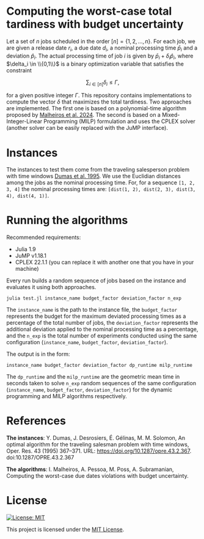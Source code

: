 # Computing the worst-case total tardiness with budget uncertainty

Let a set of $n$ jobs scheduled in the order $[n]=\{1,2,\ldots,n\}$. For each job, we are given a release date $r_i$, a due date $d_i$, a nominal processing time $\bar{p}_i$ and a deviation $\hat{p}_i$. The actual processing time of job $i$ is given by $\bar{p}_i + \delta_i \hat{p}_i$, where $\delta_i \in \\{0,1\\}$ is a binary optimization variable that satisfies the constraint 

$$\sum_{i \in [n]} \delta_i \leq \Gamma,$$

for a given positive integer $\Gamma$. This repository contains implementations to compute the vector $\delta$ that maximizes the total tardiness. Two approaches are implemented. The first one is based on a polynomial-time algorithm proposed by [Malheiros et al. 2024](https://hal.science/hal-04351032/file/main.pdf). The second is based on a Mixed-Integer-Linear Programming (MILP) formulation and uses the CPLEX solver (another solver can be easily replaced with the JuMP interface). 

# Instances

The instances to test them come from the traveling salesperson problem with time windows [Dumas et al. 1995](https://doi.org/10.1287/opre.43.2.367). We use the Euclidian distances among the jobs as the nominal processing time. For, for a sequence `[1, 2, 3, 4]` the nominal processing times are: `[dist(1, 2), dist(2, 3), dist(3, 4), dist(4, 1)]`.

# Running the algorithms

Recommended requirements:

- Julia 1.9
- JuMP v1.18.1
- CPLEX 22.1.1 (you can replace it with another one that you have in your machine)

Every run builds a random sequence of jobs based on the instance and evaluates it using both approaches.

```
julia test.jl instance_name budget_factor deviation_factor n_exp
```

The `instance_name` is the path to the instance file, the `budget_factor` represents the budget for the maximum deviated processing times as a percentage of the total number of jobs, the `deviation_factor` represents the additional deviation applied to the nominal processing time as a percentage, and the `n_exp` is the total number of experiments conducted using the same configuration (`instance_name`, `budget_factor`, `deviation_factor`).

The output is in the form:

```
instance_name budget_factor deviation_factor dp_runtime milp_runtime
```

The `dp_runtime` and the `milp_runtime` are the geometric mean time in seconds taken to solve `n_exp` random sequences of the same configuration (`instance_name`, `budget_factor`, `deviation_factor`) for the dynamic programming and MILP algorithms respectively.

# References

**The instances**: Y. Dumas, J. Desrosiers, É. Gélinas, M. M. Solomon, An optimal algorithm for the traveling salesman problem with time windows, Oper. Res. 43 (1995) 367–371. URL: https://doi.org/10.1287/opre.43.2.367. doi:10.1287/OPRE.43.2.367

**The algorithms**: I. Malheiros, A. Pessoa, M. Poss, A. Subramanian, Computing the worst-case due dates violations with
budget uncertainty.

# License

[![License: MIT](https://img.shields.io/badge/license-MIT-brightgreen)](./LICENSE)

This project is licensed under the [MIT License](./LICENSE).